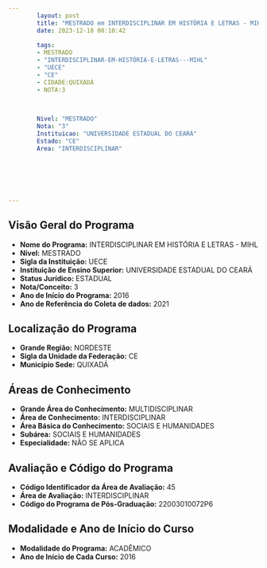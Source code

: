 ```yaml
---
        layout: post
        title: "MESTRADO em INTERDISCIPLINAR EM HISTÓRIA E LETRAS - MIHL na UECE  "
        date: 2023-12-18 00:10:42
     
        tags:
        - MESTRADO
        - "INTERDISCIPLINAR-EM-HISTÓRIA-E-LETRAS---MIHL"
        - "UECE"
        - "CE"
        - CIDADE:QUIXADÁ
        - NOTA:3
        
       

        Nivel: "MESTRADO"
        Nota: "3"
        Instituicao: "UNIVERSIDADE ESTADUAL DO CEARÁ"
        Estado: "CE"
        Area: "INTERDISCIPLINAR"
        
        
        
        
        
        
---
```

## Visão Geral do Programa
- **Nome do Programa:** INTERDISCIPLINAR EM HISTÓRIA E LETRAS - MIHL
- **Nível:** MESTRADO
- **Sigla da Instituição:** UECE
- **Instituição de Ensino Superior:** UNIVERSIDADE ESTADUAL DO CEARÁ
- **Status Jurídico:** ESTADUAL
- **Nota/Conceito:** 3
- **Ano de Início do Programa:** 2016
- **Ano de Referência do Coleta de dados:** 2021

## Localização do Programa
- **Grande Região:** NORDESTE
- **Sigla da Unidade da Federação:** CE
- **Município Sede:** QUIXADÁ

## Áreas de Conhecimento
- **Grande Área do Conhecimento:** MULTIDISCIPLINAR
- **Área de Conhecimento:** INTERDISCIPLINAR
- **Área Básica do Conhecimento:** SOCIAIS E HUMANIDADES
- **Subárea:** SOCIAIS E HUMANIDADES
- **Especialidade:** NÃO SE APLICA

## Avaliação e Código do Programa
- **Código Identificador da Área de Avaliação:** 45
- **Área de Avaliação:** INTERDISCIPLINAR
- **Código do Programa de Pós-Graduação:** 22003010072P6


## Modalidade e Ano de Início do Curso
- **Modalidade do Programa:** ACADÊMICO
- **Ano de Início de Cada Curso:** 2016
